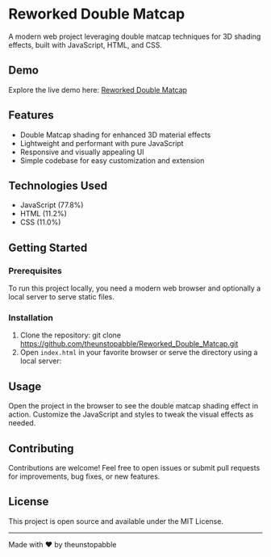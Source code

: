 # Reworked Double Matcap

A modern web project leveraging double matcap techniques for 3D shading effects, built with JavaScript, HTML, and CSS.

## Demo

Explore the live demo here: [Reworked Double Matcap](https://reworked-double-matcap-unstopabble.netlify.app/)

## Features

- Double Matcap shading for enhanced 3D material effects
- Lightweight and performant with pure JavaScript
- Responsive and visually appealing UI
- Simple codebase for easy customization and extension

## Technologies Used

- JavaScript (77.8%)
- HTML (11.2%)
- CSS (11.0%)

## Getting Started

### Prerequisites

To run this project locally, you need a modern web browser and optionally a local server to serve static files.

### Installation

1. Clone the repository:
git clone https://github.com/theunstopabble/Reworked_Double_Matcap.git
2. Open `index.html` in your favorite browser or serve the directory using a local server:


## Usage

Open the project in the browser to see the double matcap shading effect in action. Customize the JavaScript and styles to tweak the visual effects as needed.

## Contributing

Contributions are welcome! Feel free to open issues or submit pull requests for improvements, bug fixes, or new features.

## License

This project is open source and available under the MIT License.

---

Made with ❤️ by theunstopabble


